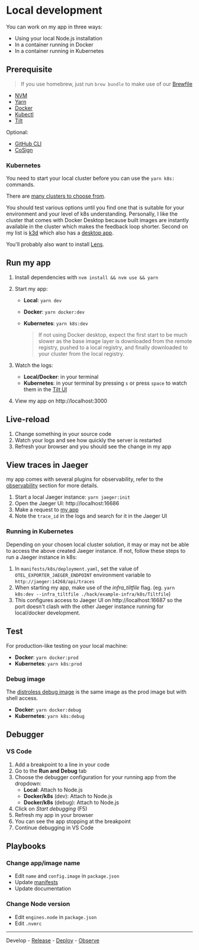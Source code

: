 # Local development

You can work on my app in three ways:

- Using your local Node.js installation
- In a container running in Docker
- In a container running in Kubernetes

## Prerequisite

> If you use homebrew, just run `brew bundle` to make use of our [Brewfile](../Brewfile)

- [NVM](https://github.com/nvm-sh/nvm)
- [Yarn](https://classic.yarnpkg.com/en/)
- [Docker](https://docs.docker.com/get-docker/)
- [Kubectl](https://kubernetes.io/docs/tasks/tools/)
- [Tilt](https://docs.tilt.dev/install.html)

Optional:

- [GitHub CLI](https://cli.github.com/)
- [CoSign](https://github.com/sigstore/cosign)

### Kubernetes

You need to start your local cluster before you can use the `yarn k8s:` commands.

There are [many clusters to choose from](https://docs.tilt.dev/choosing_clusters.html).

You should test various options until you find one that is suitable for your environment and your level of k8s understanding. Personally, I like the cluster that comes with Docker Desktop because built images are instantly available in the cluster which makes the feedback loop shorter. Second on my list is [k3d](https://github.com/rancher/k3d) which also has a [desktop app](https://rancherdesktop.io/).

You'll probably also want to install [Lens](https://k8slens.dev/).

## Run my app

1. Install dependencies with `nvm install && nvm use && yarn`

2. Start my app:

   - **Local**: `yarn dev`
   - **Docker**: `yarn docker:dev`
   - **Kubernetes**: `yarn k8s:dev`

     > If not using Docker desktop, expect the first start to be much slower as the base image layer is downloaded from the remote registry, pushed to a local registry, and finally downloaded to your cluster from the local registry.

3. Watch the logs:

   - **Local/Docker**: in your terminal
   - **Kubernetes**: in your terminal by pressing `s` or press `space` to watch them in the [Tilt UI](http://localhost:10350)

4. View my app on http://localhost:3000

## Live-reload

1. Change something in your source code
2. Watch your logs and see how quickly the server is restarted
3. Refresh your browser and you should see the change in my app

## View traces in Jaeger

my app comes with several plugins for observability, refer to the [observability](observability.md) section for more details.

1. Start a local Jaeger instance: `yarn jaeger:init`
2. Open the Jaeger UI: http://localhost:16686
3. Make a request to [my app](http://localhost:3000)
4. Note the `trace_id` in the logs and search for it in the Jaeger UI

### Running in Kubernetes

Depending on your chosen local cluster solution, it may or may not be able to access the above created Jaeger instance. If not, follow these steps to run a Jaeger instance in k8s:

1. In `manifests/k8s/deployment.yaml`, set the value of `OTEL_EXPORTER_JAEGER_ENDPOINT` environment variable to `http://jaeger:14268/api/traces`
2. When starting my app, make use of the _infra_tiltfile_ flag.
   (eg. `yarn k8s:dev --infra_tiltfile ./hack/example-infra/k8s/Tiltfile`)
3. This configures access to Jaeger UI on http://localhost:16687 so the port doesn't clash with the other Jaeger instance running for local/docker development.

## Test

For production-like testing on your local machine:

- **Docker**: `yarn docker:prod`
- **Kubernetes**: `yarn k8s:prod`

### Debug image

The [distroless debug image](https://github.com/GoogleContainerTools/distroless#debug-images) is the same image as the prod image but with shell access.

- **Docker**: `yarn docker:debug`
- **Kubernetes**: `yarn k8s:debug`

## Debugger

### VS Code

1. Add a breakpoint to a line in your code
2. Go to the **Run and Debug** tab
3. Choose the debugger configuration for your running app from the dropdown:
   - **Local**: Attach to Node.js
   - **Docker/k8s** (dev): Attach to Node.js
   - **Docker/k8s** (debug): Attach to Node.js
4. Click on _Start debugging_ (F5)
5. Refresh my app in your browser
6. You can see the app stopping at the breakpoint
7. Continue debugging in VS Code

## Playbooks

### Change app/image name

- Edit `name` and `config.image` in `package.json`
- Update [manifests](../manifests)
- Update documentation

### Change Node version

- Edit `engines.node` in `package.json`
- Edit `.nvmrc`

---

Develop - [Release](release.md) - [Deploy](deployment.md) - [Observe](observability.md)
